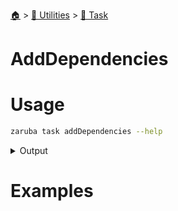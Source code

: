 <!--startTocHeader-->
[🏠](../../README.md) > [🔧 Utilities](../README.md) > [🔨 Task](README.md)
# AddDependencies
<!--endTocHeader-->

# Usage

<!--startCode-->
```bash
zaruba task addDependencies --help
```
 
<details>
<summary>Output</summary>
 
```````
Add task dependency

Usage:
  zaruba task addDependencies <taskName> {<jsonDependencyList> | <dependencyName>} [projectFile] [flags]

Aliases:
  addDependencies, setDependency

Flags:
  -h, --help   help for addDependencies
```````
</details>
<!--endCode-->

# Examples



<!--startTocSubtopic-->
<!--endTocSubtopic-->